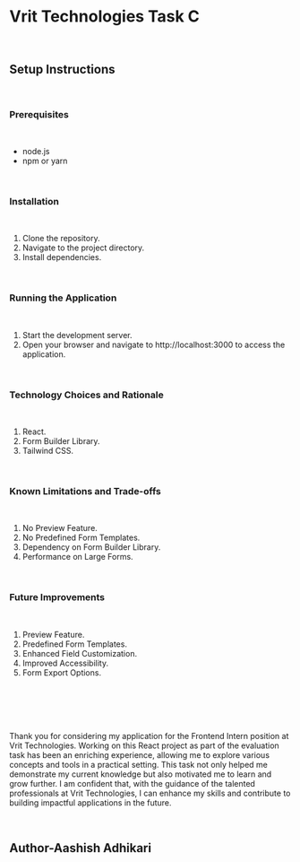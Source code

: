 # Vrit Technologies Task C
<br>
<h2>Setup Instructions</h2>
<br>
<h3>Prerequisites</h3>
<br>
<ul>
  <li>node.js</li>
  <li>npm or yarn</li>
  
</ul>
<br>
<h3>Installation</h3>
<br>
<ol>
  <li>Clone the repository.</li>
  <li>Navigate to the project directory.</li>
  <li>Install dependencies.</li>
</ol>
<br>
<h3>Running the Application</h3>
<br>
<ol>
  <li>Start the development server.</li>
  <li>Open your browser and navigate to http://localhost:3000 to access the application.</li>
</ol>
<br>
<h3>Technology Choices and Rationale</h3>
<br>
<ol>
  <li>React.</li>
  <li>Form Builder Library.</li>
  <li> Tailwind CSS.</li>
</ol>
<br>
<h3>Known Limitations and Trade-offs</h3>
<br>
<ol>
  <li>No Preview Feature.</li>
  <li>No Predefined Form Templates.</li>
  <li>Dependency on Form Builder Library.</li>
  <li>Performance on Large Forms.</li>
</ol>
<br>
<h3>Future Improvements</h3>
<br>
<ol>
  <li>Preview Feature.</li>
  <li>Predefined Form Templates.</li>
  <li>Enhanced Field Customization.</li>
  <li>Improved Accessibility.</li>
  <li>Form Export Options.</li>
</ol>

<br>
<br>
<br>
<br>
<p>Thank you for considering my application for the Frontend Intern position at Vrit Technologies. Working on this React project as part of the evaluation task has been an enriching experience, allowing me to explore various concepts and tools in a practical setting. This task not only helped me demonstrate my current knowledge but also motivated me to learn and grow further. I am confident that, with the guidance of the talented professionals at Vrit Technologies, I can enhance my skills and contribute to building impactful applications in the future.</p>
<br>
<h2>Author-Aashish Adhikari</h2>
